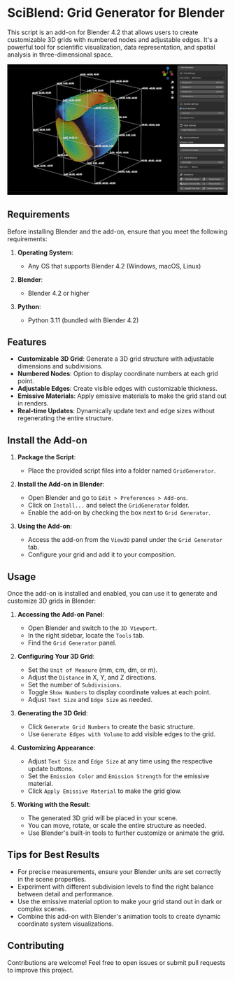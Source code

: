 # SciBlend: Grid Generator for Blender

This script is an add-on for Blender 4.2 that allows users to create customizable 3D grids with numbered nodes and adjustable edges. It's a powerful tool for scientific visualization, data representation, and spatial analysis in three-dimensional space.

![Advanced 3D Grid Example](media/1.png)

## Requirements

Before installing Blender and the add-on, ensure that you meet the following requirements:

1. **Operating System**: 
    - Any OS that supports Blender 4.2 (Windows, macOS, Linux)
  
2. **Blender**:
    - Blender 4.2 or higher

3. **Python**:
    - Python 3.11 (bundled with Blender 4.2)

## Features

- **Customizable 3D Grid**: Generate a 3D grid structure with adjustable dimensions and subdivisions.
- **Numbered Nodes**: Option to display coordinate numbers at each grid point.
- **Adjustable Edges**: Create visible edges with customizable thickness.
- **Emissive Materials**: Apply emissive materials to make the grid stand out in renders.
- **Real-time Updates**: Dynamically update text and edge sizes without regenerating the entire structure.

## Install the Add-on

1. **Package the Script**:
    - Place the provided script files into a folder named `GridGenerator`.

2. **Install the Add-on in Blender**:
    - Open Blender and go to `Edit > Preferences > Add-ons`.
    - Click on `Install...` and select the `GridGenerator` folder.
    - Enable the add-on by checking the box next to `Grid Generator`.

3. **Using the Add-on**:
    - Access the add-on from the `View3D` panel under the `Grid Generator` tab.
    - Configure your grid and add it to your composition.

## Usage

Once the add-on is installed and enabled, you can use it to generate and customize 3D grids in Blender:

1. **Accessing the Add-on Panel**:
   - Open Blender and switch to the `3D Viewport`.
   - In the right sidebar, locate the `Tools` tab.
   - Find the `Grid Generator` panel.

2. **Configuring Your 3D Grid**:
   - Set the `Unit of Measure` (mm, cm, dm, or m).
   - Adjust the `Distance` in X, Y, and Z directions.
   - Set the number of `Subdivisions`.
   - Toggle `Show Numbers` to display coordinate values at each point.
   - Adjust `Text Size` and `Edge Size` as needed.

3. **Generating the 3D Grid**:
   - Click `Generate Grid Numbers` to create the basic structure.
   - Use `Generate Edges with Volume` to add visible edges to the grid.

4. **Customizing Appearance**:
   - Adjust `Text Size` and `Edge Size` at any time using the respective update buttons.
   - Set the `Emission Color` and `Emission Strength` for the emissive material.
   - Click `Apply Emissive Material` to make the grid glow.

5. **Working with the Result**:
   - The generated 3D grid will be placed in your scene.
   - You can move, rotate, or scale the entire structure as needed.
   - Use Blender's built-in tools to further customize or animate the grid.

## Tips for Best Results

- For precise measurements, ensure your Blender units are set correctly in the scene properties.
- Experiment with different subdivision levels to find the right balance between detail and performance.
- Use the emissive material option to make your grid stand out in dark or complex scenes.
- Combine this add-on with Blender's animation tools to create dynamic coordinate system visualizations.

## Contributing

Contributions are welcome! Feel free to open issues or submit pull requests to improve this project.



